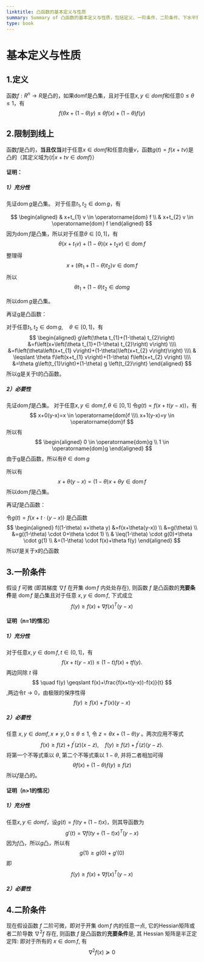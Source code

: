 ```yaml
---
linktitle: 凸函数的基本定义与性质
summary: Summary of 凸函数的基本定义与性质，包括定义、一阶条件、二阶条件、下水平集、上镜图等。
type: book
---
```

# 基本定义与性质
## 1.定义
函数$f:R^n \rightarrow R$是凸的，如果domf是凸集，且对于任意$x,y\in domf$和任意$0 \leq \theta \leq 1$，有
$$
f(\theta x + (1-\theta)y)\leq\theta f(x) + (1-\theta)f(y)
$$

## 2.限制到线上
函数$f$是凸的，**当且仅当**对于任意$x \in domf$和任意向量$v$，函数$g(t)=f(x+tv)$是凸的（其定义域为$\{t|x+tv \in domf\}$）

#### 证明：
##### 1）充分性
先证$\operatorname{dom} g$是凸集。
对于任意$t_{1}, t_{2} \in \operatorname{dom} g$，有

$$
\begin{aligned}
& x+t_{1} v \in \operatorname{dom} f 
\\
& x+t_{2} v \in \operatorname{dom} f
\end{aligned}
$$
因为$\operatorname{dom} f$是凸集，所以对于任意$\theta \in[0,1]$，有
$$
\theta\left(x+t_{1} v\right)+(1-\theta)\left(x+t_{2} v\right) \in \operatorname{dom} f
$$
整理得
$$
x+\left(\theta t_{1}+(1-\theta) t_{2}\right) v \in \operatorname{dom} f 
$$
所以
$$
\theta t_{1}+(1-\theta) t_{2} \in d o m g
$$

所以$\operatorname{dom}g$是凸集。

再证g是凸函数：

对于任意$t_{1}, t_{2} \in \operatorname{dom}g, \quad \theta \in[0,1]$，有
$$
\begin{aligned}
g\left(\theta t_{1}+(1-\theta) t_{2}\right) &=f\left(x+\left(\theta t_{1}+(1-\theta) t_{2}\right) v\right) \\\\
&=f\left(\theta\left(x+t_{1} v\right)+(1-\theta)\left(x+t_{2} v\right)\right) \\\\
& \leqslant \theta f\left(x+t_{1} v\right)+(1-\theta) f\left(x+t_{2} v\right) \\\\
&=\theta g\left(t_{1}\right)+(1-\theta) g \left(t_{2}\right)
\end{aligned}
$$
所以g是关于t的凸函数。

##### 2）必要性
先证$\operatorname{dom}f$是凸集。
对于任意$x, y \in \operatorname{dom} f, \theta \in[0,1]$
令$g(t)=f(x+t(y-x))$，有
$$
x+0(y-x)=x \in \operatorname{dom}f \\\\
x+1(y-x)=y \in \operatorname{dom}f
$$
所以有
$$
\begin{aligned}
0 \in \operatorname{dom}g \\
1 \in \operatorname{dom}g
\end{aligned}
$$
由于g是凸函数，所以有$\theta \in \operatorname{dom}g$

所以有
$$
x+\theta(y-x)=(1-\theta)x+\theta y \in \operatorname{dom}f
$$
所以$\operatorname{dom}f$是凸集。

再证$f$是凸函数：

令$g(t)=f(x+t \cdot(y-x))$ 是凸函数
$$
\begin{aligned}
f((1-\theta) x+\theta y) &=f(x+\theta(y-x)) \\
&=g(\theta) \\
&=g((1-\theta) \cdot 0+\theta \cdot 1) \\
& \leq(1-\theta) \cdot g(0)+\theta \cdot g(1) \\
&=(1-\theta) \cdot f(x)+\theta f(y)
\end{aligned}
$$
所以f是关于x的凸函数

## 3.一阶条件
假设 $f$ 可微 (即其梯度 $\nabla f$ 在开集 $\operatorname{dom} f$ 内处处存在), 则函数 $f$ 是凸函数的**充要条件**是 $\operatorname{dom} f$ 是凸集且对于任意 $x, y \in \operatorname{dom} f$, 下式成立
$$
f(y) \geqslant f(x)+\nabla f(x)^{T}(y-x)
$$

#### 证明（n=1的情况）
##### 1）充分性
对于任意$x,y \in \operatorname{dom}f,t \in (0,1]$，有
$$
f(x+t(y-x)) \leqslant(1-t) f(x)+t f(y) .
$$
两边同除 $t$ 得
$$
\quad f(y) \geqslant f(x)+\frac{f(x+t(y-x))-f(x)}{t}
$$,两边令$t \rightarrow 0$，由极限的保序性得
$$
f(y) \geqslant f(x)+f'(x)(y-x)
$$

##### 2）必要性
任意 $x,y \in domf ,x \neq y, 0 \leqslant \theta \leqslant 1$, 令 $z=\theta x+(1-\theta) y$ 。两次应用不等式
$$
f(x) \geqslant f(z)+f^{\prime}(z)(x-z), \quad f(y) \geqslant f(z)+f^{\prime}(z)(y-z) \text {. }
$$
将第一个不等式乘以 $\theta$, 第二个不等式乘以 $1-\theta$, 并将二者相加可得
$$
\theta f(x)+(1-\theta) f(y) \geqslant f(z)
$$
所以$f$是凸的。

#### 证明（n>1的情况）
##### 1）充分性
任意$x,y \in domf$，设$g(t)=f(ty+(1-t)x)$，则其导函数为
$$
g'(t)=\nabla f(ty+(1-t)x)^{T}(y-x)
$$
因为$f$凸，所以$g$凸，所以有
$$
g(1) \geqslant g(0)+g'(0)
$$
即
$$
f(y) \geqslant f(x) + \nabla f(x)^{T}(y-x)
$$
##### 2）必要性


## 4.二阶条件
现在假设函数 $f$ 二阶可微，即对于开集 $\operatorname{dom} f$ 内的任意一点, 它的Hessian矩阵或者二阶导数 $\nabla^{2} f$ 存在, 则函数 $f$ 是凸函数的**充要条件**是, 其 Hessian 矩阵是半正定定阵: 即对于所有的 $x \in \operatorname{dom} f$, 有
$$
\nabla^{2} f(x) \succeq 0
$$